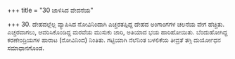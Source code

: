 +++
title = "30 ಜಾಳಿಸಿದ ವೇದನೆಯ"

+++
30. ದೇಹದಲ್ಲೆಲ್ಲ ವ್ಯಾಪಿಸಿದ ನೋವಿನಿಂದಾಗಿ ಎಚ್ಚರತಪ್ಪಿದ್ದ ದೇಹದ ಅಂಗಾಂಗಗಳ ಚಲನೆಯ ವೇಗ ಹೆಚ್ಚಿತು. ಎಚ್ಚರವಾಗಲು, ಆವರಿಸಿಕೊಂಡಿದ್ದ ಮರವೆಯ ಮುಸುಕು ಜಾರಿ, ಅತಿಯಾದ ಭಯ ಹಾರಿಹೋಯಿತು. ಬೆಂದುಹೋಗಿದ್ದ ಕರಣೇಂದ್ರಿಯಗಳ ಹಾರಾಟ (ನೋವಿನಿಂದ) ನಿಂತಿತು. ಗಟ್ಟಿಯಾಗಿ ನೆಲೆನಿಂತ ಬಳಲಿಕೆಯ ತೀವ್ರತೆ ತಗ್ಗಿ ದುರ್ಯೋಧನ ಸಮಾಧಾನಗೊಂಡ.